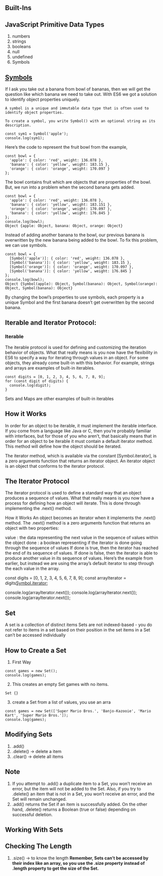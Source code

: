 ## Built-Ins

## JavaScript Primitive Data Types
1) numbers
2) strings
3) booleans
4) null
5) undefined
6) Symbols

## [Symbols](./../img/symbols-banans.png)
If I ask you take out a banana from bowl of bananas, then we will get the question like which banana we need to take out. With ES6 we got a solution to identify object properties uniquely.
```
A symbol is a unique and immutable data type that is often used to identify object properties.

To create a symbol, you write Symbol() with an optional string as its description.

const sym1 = Symbol('apple');
console.log(sym1);
```

Here’s the code to represent the fruit bowl from the example,
```
const bowl = {
  'apple': { color: 'red', weight: 136.078 },
  'banana': { color: 'yellow', weight: 183.15 },
  'orange': { color: 'orange', weight: 170.097 }
};
```
The bowl contains fruit which are objects that are properties of the bowl. But, we run into a problem when the second banana gets added.
```
const bowl = {
  'apple': { color: 'red', weight: 136.078 },
  'banana': { color: 'yellow', weight: 183.151 },
  'orange': { color: 'orange', weight: 170.097 },
  'banana': { color: 'yellow', weight: 176.845 }
};
console.log(bowl);
Object {apple: Object, banana: Object, orange: Object}
```

Instead of adding another banana to the bowl, our previous banana is overwritten by the new banana being added to the bowl. To fix this problem, we can use symbols.
```
const bowl = {
  [Symbol('apple')]: { color: 'red', weight: 136.078 },
  [Symbol('banana')]: { color: 'yellow', weight: 183.15 },
  [Symbol('orange')]: { color: 'orange', weight: 170.097 },
  [Symbol('banana')]: { color: 'yellow', weight: 176.845 }
};
console.log(bowl);
Object {Symbol(apple): Object, Symbol(banana): Object, Symbol(orange): Object, Symbol(banana): Object}
```
By changing the bowl’s properties to use symbols, each property is a unique Symbol and the first banana doesn’t get overwritten by the second banana.

## Iterable and Iterator Protocol:
### Iterable
The iterable protocol is used for defining and customizing the iteration behavior of objects. What that really means is you now have the flexibility in ES6 to specify a way for iterating through values in an object. For some objects, they already come built-in with this behavior. For example, strings and arrays are examples of built-in iterables.
```
const digits = [0, 1, 2, 3, 4, 5, 6, 7, 8, 9];
for (const digit of digits) {
  console.log(digit);
}
```
Sets and Maps are other examples of built-in iterables

## How it Works
In order for an object to be iterable, it must implement the iterable interface. If you come from a language like Java or C, then you’re probably familiar with interfaces, but for those of you who aren’t, that basically means that in order for an object to be iterable it must contain a default iterator method. This method will define how the object should be iterated.

The iterator method, which is available via the constant [Symbol.iterator], is a zero arguments function that returns an iterator object. An iterator object is an object that conforms to the iterator protocol.

## The Iterator Protocol
The iterator protocol is used to define a standard way that an object produces a sequence of values. What that really means is you now have a process for defining how an object will iterate. This is done through implementing the .next() method.

How it Works
An object becomes an iterator when it implements the .next() method. The .next() method is a zero arguments function that returns an object with two properties:

value : the data representing the next value in the sequence of values within the object
done : a boolean representing if the iterator is done going through the sequence of values
If done is true, then the iterator has reached the end of its sequence of values.
If done is false, then the iterator is able to produce another value in its sequence of values.
Here’s the example from earlier, but instead we are using the array’s default iterator to step through the each value in the array.

const digits = [0, 1, 2, 3, 4, 5, 6, 7, 8, 9];
const arrayIterator = digits[Symbol.iterator]();

console.log(arrayIterator.next());
console.log(arrayIterator.next());
console.log(arrayIterator.next());

## Set
A set is a collection of distinct items
Sets are not indexed-based - you do not refer to items in a set based on their position in the set
items in a Set can’t be accessed individually

## How to Create a Set
1) First Way 
```
const games = new Set();
console.log(games);
```

2) This creates an empty Set games with no items.
```
Set {}
```

3) create a Set from a list of values, you use an arra
```
const games = new Set(['Super Mario Bros.', 'Banjo-Kazooie', 'Mario Kart', 'Super Mario Bros.']);
console.log(games);
```

## Modifying Sets
1) .add()
2) .delete() -> delete a item
3) .clear() -> delete all items 

## Note
1) If you attempt to .add() a duplicate item to a Set, you won’t receive an error, but the item will not be added to the Set. Also, if you try to .delete() an item that is not in a Set, you won’t receive an error, and the Set will remain unchanged.
2) .add() returns the Set if an item is successfully added. On the other hand, .delete() returns a Boolean (true or false) depending on successful deletion.

## Working With Sets
## Checking The Length
1) .size() -> to know the length 
**Remember, Sets can’t be accessed by their index like an array, so you use the .size property instead of .length property to get the size of the Set.**


